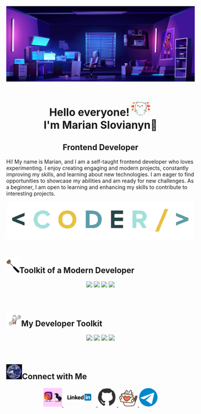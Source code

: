 <div align="center">
<img src="Hello/header.png" width="900"/>
</div>

<h1 align="center">Hello everyone!<img wight="50" height="50" src="Hello/HI.gif"/> </br> I'm Marian Slovianyn👋</h1>
<h2 align="center">Frontend Developer</h2>

<p>Hi! My name is Marian, and I am a self-taught frontend developer who loves
experimenting. I enjoy creating engaging and modern projects, constantly improving
my skills, and learning about new technologies. I am eager to find opportunities to
showcase my abilities and am ready for new challenges. As a beginner, I am open to
learning and enhancing my skills to contribute to interesting projects.</p>

<div align="center">
<img src="Hello/coder.gif" width="500"/>
</div>

</br>

<h2> <img wight="40" height="40" src="tools/tools-2.gif" />Toolkit of a Modern Developer</h2>

<p align="center">
  <img src="https://img.shields.io/badge/HTML5-%23E34F26.svg?&style=for-the-badge&logo=html5&logoColor=white"/>
  <img src="https://img.shields.io/badge/CSS3-%231572B6.svg?&style=for-the-badge&logo=css3&logoColor=white"/>
  <img src="https://img.shields.io/badge/JavaScript-%23F7DF1E.svg?&style=for-the-badge&logo=javascript&logoColor=black"/>
  <img src="https://img.shields.io/badge/React-%2361DAFB.svg?&style=for-the-badge&logo=react&logoColor=black"/>
</p>

</br>

<h2> <img wight="40" height="40" src="tools/tools.gif" />My Developer Toolkit</h2>
<p align="center">
  <img src="https://img.shields.io/badge/Git-%23F05033.svg?&style=for-the-badge&logo=git&logoColor=white"/>
  <img src="https://img.shields.io/badge/GitHub-%23181717.svg?&style=for-the-badge&logo=github&logoColor=white"/>
  <img src="https://img.shields.io/badge/Visual%20Studio%20Code-%23007ACC.svg?&style=for-the-badge&logo=visual-studio-code&logoColor=white"/>
  <img src="https://img.shields.io/badge/Figma-%23F24E1E.svg?&style=for-the-badge&logo=figma&logoColor=white"/>
</p>

</br>

<h2> <img wight="40" height="40" src="connect/connect.gif" />Connect with Me</h2>

 <p align="center"> 

<a href="https://www.instagram.com/marian_slovianyn_dev/" target="_blank">
  <img wight="50"height="50"src="Social Media/instagram.gif"alt="Instagram"/>
</a>
   
 <a href="https://www.linkedin.com/in/marian-slovianyn-556040302/" target="_blank">
  <img wight="50" height="50" src="Social Media/linkedin.gif" alt="linkedin" />
</a>

<a href="https://github.com/Marian-Slovianyn" target="_blank">
  <img wight="50" height="50" src="Social Media/github.gif" alt="GitHub" />
</a>

 <a href="mailto:marianslovianyn.gmail.com" target="_blank">
  <img wight="50" height="50" src="Social Media/mail-love.gif" alt="Gmail" />
</a>

 <a href="https://t.me/Marian_Slovianyn" target="_blank">
  <img wight="50" height="50" src="Social Media/telegram-gif.gif" alt="Telegram" />
</a>
</p>
